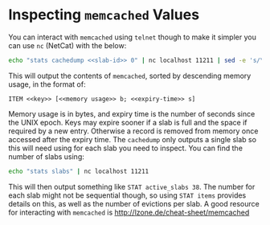 # Inspecting `memcached` Values

You can interact with `memcached` using `telnet` though to make it simpler you can use `nc` (NetCat) with the below:

```bash
echo "stats cachedump <<slab-id>> 0" | nc localhost 11211 | sed -e 's/\[/\[ /g' | sort -k4 -rn | more
```

This will output the contents of `memcached`, sorted by descending memory usage, in the format of:

```
ITEM <<key>> [<<memory usage>> b; <<expiry-time>> s]
```

Memory usage is in bytes, and expiry time is the number of seconds since the UNIX epoch. Keys may expire sooner if a slab is full and the space if required by a new entry. Otherwise a record is removed from memory once accessed after the expiry time. The `cachedump` only outputs a single slab so this will need using for each slab you need to inspect. You can find the number of slabs using:

```bash
echo "stats slabs" | nc localhost 11211
```

This will then output something like `STAT active_slabs 38`. The number for each slab might not be sequential though, so using `STAT items` provides details on this, as well as the number of evictions per slab. A good resource for interacting with `memcached` is http://lzone.de/cheat-sheet/memcached
